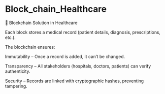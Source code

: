# Block_chain_Healthcare
🔹 Blockchain Solution in Healthcare

Each block stores a medical record (patient details, diagnosis, prescriptions, etc.).

The blockchain ensures:

Immutability – Once a record is added, it can’t be changed.

Transparency – All stakeholders (hospitals, doctors, patients) can verify authenticity.

Security – Records are linked with cryptographic hashes, preventing tampering.
